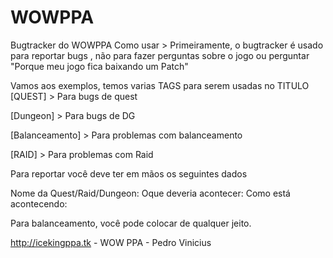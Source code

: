 # WOWPPA
Bugtracker do WOWPPA
Como usar >
Primeiramente, o bugtracker é usado para reportar bugs , não para fazer perguntas sobre o jogo ou perguntar "Porque meu jogo fica baixando um Patch" 

Vamos aos exemplos, temos varias TAGS para serem usadas no TITULO
[QUEST] > Para bugs de quest

[Dungeon] > Para bugs de DG

[Balanceamento] > Para problemas com balanceamento

[RAID] > Para problemas com Raid

Para reportar você deve ter em mãos os seguintes dados

Nome da Quest/Raid/Dungeon:
Oque deveria acontecer: 
Como está acontecendo: 

Para balanceamento, você pode colocar de qualquer jeito.

http://icekingppa.tk - WOW PPA - Pedro Vinicius
